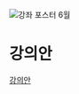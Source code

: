 
![강좌 포스터 6월](https://drive.google.com/open?id=1_zVXjz12NFYgJJI1IikL_Dhj-eEs2RIr)

# 강의안
[강의안](https://drive.google.com/open?id=1bniSKPrd4x5bXbnxrQs1oJnDQMFjtC8y)
